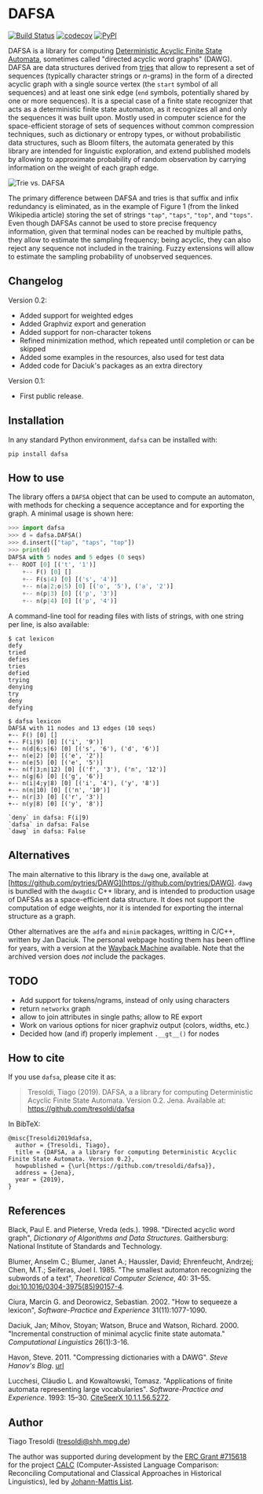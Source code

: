 # DAFSA


[![Build Status](https://travis-ci.org/tresoldi/dafsa.svg?branch=master)](https://travis-ci.org/tresoldi/dafsa)
[![codecov](https://codecov.io/gh/tresoldi/dafsa/branch/master/graph/badge.svg)](https://codecov.io/gh/tresoldi/dafsa)
[![PyPI](https://img.shields.io/pypi/v/dafsa.svg)](https://pypi.org/project/dafsa)

DAFSA is a library for computing [Deterministic Acyclic Finite State Automata](https://en.wikipedia.org/wiki/Deterministic_acyclic_finite_state_automaton), sometimes called "directed acyclic word graphs" (DAWG). DAFSA are data structures derived from [tries](https://en.wikipedia.org/wiki/Trie) that allow to represent a set of sequences (typically character strings or *n*-grams) in the form of a directed acyclic graph with a single source vertex (the `start` symbol of all sequences) and at least one sink edge (`end` symbols, potentially shared by one or more sequences). It is a special case of a finite state recognizer that acts as a deterministic finite state automaton, as it recognizes all and only the sequences it was built upon. Mostly used in computer science for the space-efficient storage of sets of sequences without common compression techniques, such as dictionary or entropy types, or without probabilistic data structures, such as Bloom filters, the automata generated by this library are intended for linguistic exploration, and extend published models by allowing to approximate probability of random observation by carrying information on the weight of each graph edge.

![Trie vs. DAFSA](https://raw.githubusercontent.com/tresoldi/dafsa/master/doc/trie-vs-dafsa.png)

The primary difference between DAFSA and tries is that suffix and infix redundancy is eliminated, as in the example of Figure 1 (from the linked Wikipedia article) storing the set of strings `"tap"`, `"taps"`, `"top"`, and `"tops"`. Even though DAFSAs cannot be used to store precise frequency information, given that terminal nodes can be reached by multiple paths, they allow to estimate the sampling frequency; being acyclic, they can also reject any sequence not included in the training. Fuzzy extensions will allow to estimate the sampling probability of unobserved sequences.

## Changelog

Version 0.2:
  - Added support for weighted edges
  - Added Graphviz export and generation
  - Added support for non-character tokens
  - Refined minimization method, which repeated until completion or can be
    skipped
  - Added some examples in the resources, also used for test data
  - Added code for Daciuk's packages as an extra directory

Version 0.1:

  - First public release.

## Installation

In any standard Python environment, `dafsa` can be installed with:

```
pip install dafsa
```

## How to use

The library offers a `DAFSA` object that can be used to compute an automaton, with methods for checking a sequence acceptance and for exporting the graph. A minimal usage is shown here:

```python
>>> import dafsa
>>> d = dafsa.DAFSA()
>>> d.insert(["tap", "taps", "top"])
>>> print(d)
DAFSA with 5 nodes and 5 edges (0 seqs)
+-- ROOT [0] [('t', '1')]
    +-- F() [0] []
    +-- F(s|4) [0] [('s', '4')]
    +-- n(a|2;o|5) [0] [('o', '5'), ('a', '2')]
    +-- n(p|3) [0] [('p', '3')]
    +-- n(p|4) [0] [('p', '4')]
```

A command-line tool for reading files with lists of strings, with one string per line, is also available:

```
$ cat lexicon
defy
tried
defies
tries
defied
trying
denying
try
deny
defying

$ dafsa lexicon
DAFSA with 11 nodes and 13 edges (10 seqs)
+-- F() [0] []
+-- F(i|9) [0] [('i', '9')]
+-- n(d|6;s|6) [0] [('s', '6'), ('d', '6')]
+-- n(e|2) [0] [('e', '2')]
+-- n(e|5) [0] [('e', '5')]
+-- n(f|3;n|12) [0] [('f', '3'), ('n', '12')]
+-- n(g|6) [0] [('g', '6')]
+-- n(i|4;y|8) [0] [('i', '4'), ('y', '8')]
+-- n(n|10) [0] [('n', '10')]
+-- n(r|3) [0] [('r', '3')]
+-- n(y|8) [0] [('y', '8')]

`deny` in dafsa: F(i|9)
`dafsa` in dafsa: False
`dawg` in dafsa: False
```

## Alternatives

The main alternative to this library is the `dawg` one, available at [https://github.com/pytries/DAWG](https://github.com/pytries/DAWG). `dawg` is bundled with the `dwagdic` C++ library, and is intended to production usage of DAFSAs as a space-efficient data structure. It does not support the computation of edge weights, nor it is intended for exporting the internal structure as a graph.

Other alternatives are the `adfa` and `minim` packages, writting in C/C++, written by Jan Daciuk. The personal webpage hosting them has been offline for years, with a version at the [Wayback Machine](https://web.archive.org/web/20160531133017/http://galaxy.eti.pg.gda.pl/katedry/kiw/pracownicy/Jan.Daciuk/personal/minim.html) available. Note that the archived version does *not* include the packages.

## TODO

  - Add support for tokens/ngrams, instead of only using characters
  - return `networkx` graph
  - allow to join attributes in single paths; allow to RE export
  - Work on various options for nicer graphviz output (colors, widths, etc.)
  - Decided how (and if) properly implement `.__gt__()` for nodes

## How to cite

If you use `dafsa`, please cite it as:

> Tresoldi, Tiago (2019). DAFSA, a a library for computing Deterministic Acyclic Finite State Automata. Version 0.2. Jena. Available at: https://github.com/tresoldi/dafsa

In BibTeX:

```
@misc{Tresoldi2019dafsa,
  author = {Tresoldi, Tiago},
  title = {DAFSA, a a library for computing Deterministic Acyclic Finite State Automata. Version 0.2},
  howpublished = {\url{https://github.com/tresoldi/dafsa}},
  address = {Jena},
  year = {2019},
}
```

## References

Black, Paul E. and Pieterse, Vreda (eds.). 1998. "Directed acyclic word graph", *Dictionary of Algorithms and Data Structures*. Gaithersburg: National Institute of Standards and Technology.

Blumer, Anselm C.; Blumer, Janet A.; Haussler, David; Ehrenfeucht, Andrzej; Chen, M.T.; Seiferas, Joel I. 1985. "The smallest automaton recognizing the subwords of a text", *Theoretical Computer Science*, 40: 31–55. [doi:10.1016/0304-3975(85)90157-4](https://doi.org/10.1016%2F0304-3975%2885%2990157-4).

Ciura, Marcin G. and Deorowicz, Sebastian. 2002. "How to sequeeze a lexicon", *Software-Practice and Experience* 31(11):1077-1090.

Daciuk, Jan; Mihov, Stoyan; Watson, Bruce and Watson, Richard. 2000. "Incremental construction of minimal acyclic finite state automata." *Computational Linguistics* 26(1):3-16.

Havon, Steve. 2011. "Compressing dictionaries with a DAWG". *Steve Hanov's Blog*. [url](http://stevehanov.ca/blog/?id=115)

Lucchesi, Cláudio L. and Kowaltowski, Tomasz. "Applications of finite automata representing large vocabularies". *Software-Practice and Experience*. 1993: 15–30. [CiteSeerX 10.1.1.56.5272](https://citeseerx.ist.psu.edu/viewdoc/summary?doi=10.1.1.56.5272).

## Author

Tiago Tresoldi (tresoldi@shh.mpg.de)

The author was supported during development by the
[ERC Grant #715618](https://cordis.europa.eu/project/rcn/206320/factsheet/en)
for the project [CALC](http://calc.digling.org)
(Computer-Assisted Language Comparison: Reconciling Computational and Classical
Approaches in Historical Linguistics), led by
[Johann-Mattis List](http://www.lingulist.de).

